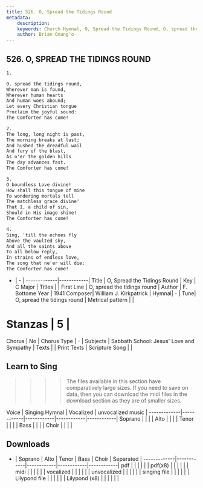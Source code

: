 ```yaml
---
title: 526. O, Spread the Tidings Round
metadata:
    description: 
    keywords: Church Hymnal, O, Spread the Tidings Round, O, spread the tidings round, 
    author: Brian Onang'o
---
```



## 526. O, SPREAD THE TIDINGS ROUND

```txt
1.

0. spread the tidings round, 
Wherever man is found, 
Wherever human hearts 
And human woes abound; 
Let every Christian tongue 
Proclaim the joyful sound: 
The Comforter has come! 

2.
The long, long night is past, 
The morning breaks at last; 
And hushed the dreadful wail 
And fury of the blast, 
As o'er the golden hills 
The day advances fast. 
The Comforter has come! 

3.
O boundless Love divine! 
How shall this tongue of mine 
To wondering mortals tell 
The matchless grace divine' 
That I, a child of sin, 
Should in His image shine! 
The Comforter has come! 

4.
Sing, 'till the echoes fly 
Above the vaulted sky, 
And all the saints above 
To all below reply, 
In strains of endless love, 
The song that ne'er will die: 
The Comforter has come!
```

- |   -  |
-------------|------------|
Title | O, Spread the Tidings Round |
Key | C Major |
Titles |  |
First Line | O, spread the tidings round |
Author | F. Bottome
Year | 1941
Composer| William J. Kirkpatrick |
Hymnal|  - |
Tune| O, spread the tidings round |
Metrical pattern | |
# Stanzas | 5 |
Chorus | No |
Chorus Type | - |
Subjects | Sabbath School: Jesus' Love and Sympathy |
Texts |  |
Print Texts | 
Scripture Song |  |
  
## Learn to Sing

>>>> The files available in this section have comparatively large sizes. If you need to save on data, then you can download the midi files in the download section as they are of smaller sizes.

Voice |  Singing Hymnal | Vocalized | unvocalized music |
-------------|------------|------------|------------|------------|
Soprano | | | |
Alto | | | |
Tenor | | | |
Bass | | | |
Choir | | | |

## Downloads

- |  Soprano | Alto | Tenor | Bass | Choir | Separated |
-------------|------------|------------|------------|------------|
pdf | | | | | |
pdf(x8) | | | | | |
midi | | | | | |
vocalized | | | | | |
unvocalized | | | | | |
singing file | | | | | |
Lilypond file | | | | | |
Lilypond (x8) | | | | | |
  